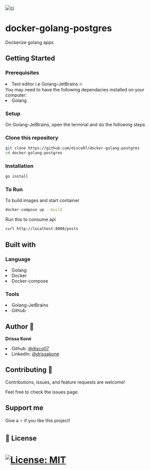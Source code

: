 [![ci](https://github.com/disco07/docker-golang-postgres/actions/workflows/test.yml/badge.svg?branch=main)](https://github.com/disco07/docker-golang-postgres/actions/workflows/test.yml)
# docker-golang-postgres 
Dockerize golang apps

## Getting Started

### Prerequisites
<li>Text editor i.e Golang-JetBrains 🔥</li>
You may need to have the following dependacies installed on your computer:

<li>Golang</li>

### Setup
On Golang-JetBrains, open the terminal and do the following steps

### Clone this repository
```bash
git clone https://github.com/disco07/docker-golang-postgres
cd docker-golang-postgres
```
### Installation
```bash
go install
```
### To Run
To build images and start container
```bash
docker-compose up --build
```
Run this to consume api
```bash
curl http://localhost:8000/posts
```
## Built with

### Language
<li>Golang</li>
<li>Docker</li>
<li>Docker-compose</li>

### Tools
<li>Golang-JetBrains</li>
<li>Github</li>

## Author 👤
<strong>Drissa Koné</strong>

<li>Github: <a href="https://github.com/disco07">@disco07</a></li>
<li>LinkedIn: <a href="https://linkedin.com/in/drissa-kon%C3%A9">@drissakone</a></li>

## Contributing 🤝
Contributions, issues, and feature requests are welcome!

Feel free to check the issues page.

## Support me
Give a ⭐️ if you like this project!

## 📝 License
[![License: MIT](https://img.shields.io/badge/License-MIT-yellow.svg)](https://opensource.org/licenses/MIT)
=======
